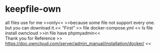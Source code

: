 # keepfile-own
all files use for me >>only<< >>because some file not support every one. but you can download it.<<
"First"  >> file docker-compose.yml <<
Is file install owncloud >>in file have phpmyadmin<<   
Thank you for Reference  >> https://doc.owncloud.com/server/admin_manual/installation/docker/ <<
